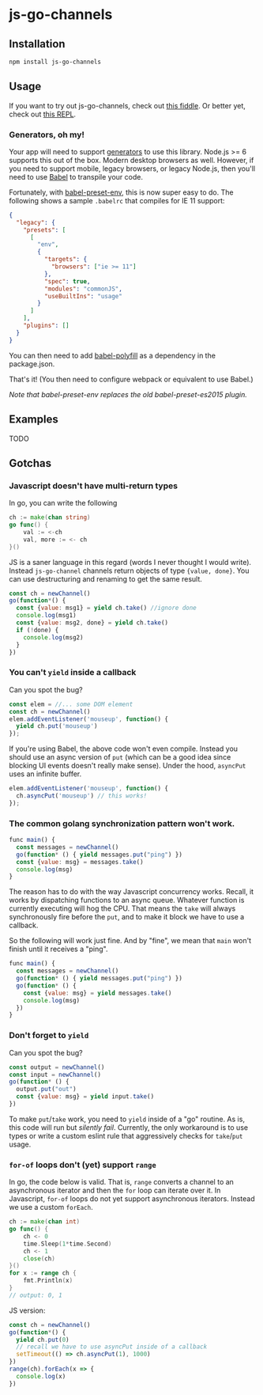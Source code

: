 # js-go-channels

## Installation

``` bash
npm install js-go-channels
```

## Usage
If you want to try out js-go-channels, check
out [this fiddle](https://jsfiddle.net/3z3ceyu5/2/). Or better yet,
check out [this REPL](https://repl.it/LooH). 

### Generators, oh my!
Your app will need to
support
[generators](https://developer.mozilla.org/en-US/docs/Web/JavaScript/Guide/Iterators_and_Generators) to
use this library. Node.js >= 6 supports this out of the box. Modern
desktop browsers as well. However, if you need to support mobile,
legacy browsers, or legacy Node.js, then you'll need to
use [Babel](https://babeljs.io/) to transpile your code. 

Fortunately,
with [babel-preset-env](https://github.com/babel/babel-preset-env),
this is now super easy to do. The following shows a sample `.babelrc`
that compiles for IE 11 support:

``` json
{
  "legacy": {
    "presets": [
      [
        "env",
        {
          "targets": {
            "browsers": ["ie >= 11"]
          },
          "spec": true,
          "modules": "commonJS",
          "useBuiltIns": "usage"
        }
      ]
    ],
    "plugins": []
  }
}
```

You can then need to
add [babel-polyfill](https://babeljs.io/docs/usage/polyfill/) as a
dependency in the package.json. 

That's it! (You then need to configure webpack or equivalent to use Babel.)

*Note that babel-preset-env replaces the old babel-preset-es2015
plugin.*

## Examples

TODO


## Gotchas

### Javascript doesn't have multi-return types

In go, you can write the following

``` go
ch := make(chan string)
go func() {
	val := <-ch
	val, more := <- ch
}()

```

JS is a saner language in this regard (words I never thought I would
write). Instead `js-go-channel` channels return objects of type
`{value, done}`. You can use destructuring and renaming to get the
same result.

```javascript
const ch = newChannel()
go(function*() {
  const {value: msg1} = yield ch.take() //ignore done
  console.log(msg1)
  const {value: msg2, done} = yield ch.take()
  if (!done) {
    console.log(msg2)
  }
})

```

### You can't `yield` inside a callback

Can you spot the bug?

``` js
const elem = //... some DOM element
const ch = newChannel()
elem.addEventListener('mouseup', function() {
  yield ch.put('mouseup')
});
```

If you're using Babel, the above code won't even compile. Instead you
should use an async version of `put` (which can be a good idea since
blocking UI events doesn't really make sense). Under the hood,
`asyncPut` uses an infinite buffer.

``` js
elem.addEventListener('mouseup', function() {
  ch.asyncPut('mouseup') // this works!
});

```

### The common golang synchronization pattern won't work.

```js
func main() {
  const messages = newChannel()
  go(function* () { yield messages.put("ping") })
  const {value: msg} = messages.take()
  console.log(msg)
}
```

The reason has to do with the way Javascript concurrency
works. Recall, it works by dispatching functions to an async
queue. Whatever function is currently executing will hog the CPU.
That means the `take` will always synchronously fire before the `put`,
and to make it block we have to use a callback.

So the following will work just fine. And by "fine", we mean that
`main` won't finish until it receives a "ping".

``` js
func main() {
  const messages = newChannel()
  go(function* () { yield messages.put("ping") })
  go(function* () {
    const {value: msg} = yield messages.take() 
    console.log(msg)
  })
}

```

### Don't forget to `yield`

Can you spot the bug?

```js
const output = newChannel()
const input = newChannel()
go(function* () { 
  output.put("out")
  const {value: msg} = yield input.take()
})
``` 

To make `put`/`take` work, you need to `yield` inside of a "go"
routine. As is, this code will run but *silently fail*. Currently, the
only workaround is to use types or write a custom eslint rule that
aggressively checks for `take`/`put` usage.

### `for-of` loops don't (yet) support `range`
In go, the code below is valid. That is, `range` converts a channel to
an asynchronous iterator and then the `for` loop can iterate over
it. In Javascript, `for-of` loops do not yet support asynchronous
iterators. Instead we use a custom `forEach`.

``` go
ch := make(chan int)
go func() {
	ch <- 0
	time.Sleep(1*time.Second)
	ch <- 1
	close(ch)
}()
for x := range ch {
	fmt.Println(x)
}
// output: 0, 1
```

JS version:

``` js
const ch = newChannel()
go(function*() {
  yield ch.put(0)
  // recall we have to use asyncPut inside of a callback
  setTimeout(() => ch.asyncPut(1), 1000) 
})
range(ch).forEach(x => {
  console.log(x)
})
```

